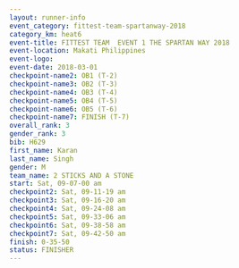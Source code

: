 ```yaml
---
layout: runner-info 
event_category: fittest-team-spartanway-2018 
category_km: heat6 
event-title: FITTEST TEAM  EVENT 1 THE SPARTAN WAY 2018 
event-location: Makati Philippines 
event-logo: 
event-date: 2018-03-01 
checkpoint-name2: OB1 (T-2) 
checkpoint-name3: OB2 (T-3) 
checkpoint-name4: OB3 (T-4) 
checkpoint-name5: OB4 (T-5) 
checkpoint-name6: OB5 (T-6) 
checkpoint-name7: FINISH (T-7) 
overall_rank: 3
gender_rank: 3
bib: H629
first_name: Karan
last_name: Singh
gender: M
team_name: 2 STICKS AND A STONE
start: Sat, 09-07-00 am
checkpoint2: Sat, 09-11-19 am
checkpoint3: Sat, 09-16-20 am
checkpoint4: Sat, 09-24-08 am
checkpoint5: Sat, 09-33-06 am
checkpoint6: Sat, 09-38-58 am
checkpoint7: Sat, 09-42-50 am
finish: 0-35-50
status: FINISHER
---
```


